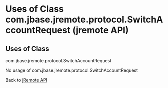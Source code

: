 # Uses of Class com.jbase.jremote.protocol.SwitchAccountRequest (jremote API)

<PageHeader />

## Uses of Class

com.jbase.jremote.protocol.SwitchAccountRequest

No usage of com.jbase.jremote.protocol.SwitchAccountRequest

Back to [jRemote API](./../../README.md)
  
<PageFooter />

